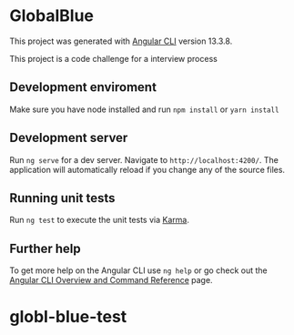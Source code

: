# GlobalBlue

This project was generated with [Angular CLI](https://github.com/angular/angular-cli) version 13.3.8.

This project is a code challenge for a interview process

## Development enviroment

Make sure you have node installed and run `npm install` or `yarn install`

## Development server

Run `ng serve` for a dev server. Navigate to `http://localhost:4200/`. The application will automatically reload if you change any of the source files.

## Running unit tests

Run `ng test` to execute the unit tests via [Karma](https://karma-runner.github.io).

## Further help

To get more help on the Angular CLI use `ng help` or go check out the [Angular CLI Overview and Command Reference](https://angular.io/cli) page.

# globl-blue-test
